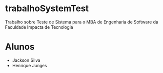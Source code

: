 # trabalhoSystemTest
Trabalho sobre Teste de Sistema para o MBA de Engenharia de Software da Faculdade Impacta de Tecnologia

# Alunos
- Jackson Silva
- Henrique Junges
